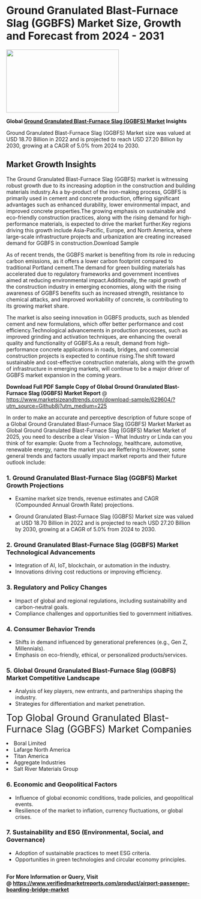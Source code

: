 <H1>Ground Granulated Blast-Furnace Slag (GGBFS) Market Size, Growth and Forecast from 2024 - 2031</H1><img class="aligncenter size-medium wp-image-584254" src="https://thirdeyenews.in/wp-content/uploads/2024/09/Global-Market-Research-300x168.jpeg" alt="" width="300" height="168" /><p><strong>Global&nbsp;<a href="https://www.marketsizeandtrends.com/download-sample/629604/?utm_source=Github8j?utm_medium=225">Ground Granulated Blast-Furnace Slag (GGBFS) Market</a> Insights</strong></p><p>Ground Granulated Blast-Furnace Slag (GGBFS) Market size was valued at USD 18.70 Billion in 2022 and is projected to reach USD 27.20 Billion by 2030, growing at a CAGR of 5.0% from 2024 to 2030.</p><p><h2>Market Growth Insights</h2> <p>The Ground Granulated Blast-Furnace Slag (GGBFS) market is witnessing robust growth due to its increasing adoption in the construction and building materials industry.As a by-product of the iron-making process, GGBFS is primarily used in cement and concrete production, offering significant advantages such as enhanced durability, lower environmental impact, and improved concrete properties.The growing emphasis on sustainable and eco-friendly construction practices, along with the rising demand for high-performance materials, is expected to drive the market further.Key regions driving this growth include Asia-Pacific, Europe, and North America, where large-scale infrastructure projects and urbanization are creating increased demand for GGBFS in construction.Download Sample </p> <p>As of recent trends, the GGBFS market is benefiting from its role in reducing carbon emissions, as it offers a lower carbon footprint compared to traditional Portland cement.The demand for green building materials has accelerated due to regulatory frameworks and government incentives aimed at reducing environmental impact.Additionally, the rapid growth of the construction industry in emerging economies, along with the rising awareness of GGBFS benefits such as increased strength, resistance to chemical attacks, and improved workability of concrete, is contributing to its growing market share.</p> <p>The market is also seeing innovation in GGBFS products, such as blended cement and new formulations, which offer better performance and cost efficiency.Technological advancements in production processes, such as improved grinding and activation techniques, are enhancing the overall quality and functionality of GGBFS.As a result, demand from high-performance concrete applications in roads, bridges, and commercial construction projects is expected to continue rising.The shift toward sustainable and cost-effective construction materials, along with the growth of infrastructure in emerging markets, will continue to be a major driver of GGBFS market expansion in the coming years.</p> <p></p><p><span class=""><strong>Download Full PDF Sample Copy of Global Ground Granulated Blast-Furnace Slag (GGBFS) Market Report</strong> @ <a href="https://www.marketsizeandtrends.com/download-sample/629604/?utm_source=Github8j?utm_medium=225" target="_blank">https://www.marketsizeandtrends.com/download-sample/629604/?utm_source=Github8j?utm_medium=225</a></span></p><p>In order to make an accurate and perceptive description of future scope of a Global&nbsp;Ground Granulated Blast-Furnace Slag (GGBFS) Market Market as Global&nbsp;Ground Granulated Blast-Furnace Slag (GGBFS) Market Market of 2025, you need to describe a clear Vision &ndash; What Industry or Linda can you think of for example: Quote from a Technology, healthcare, automotive, renewable energy, name the market you are Reffering to.However, some general trends and factors usually impact market reports and their future outlook include:</p><h3>1.&nbsp;<strong>Ground Granulated Blast-Furnace Slag (GGBFS) Market Growth Projections</strong></h3><ul><li>Examine market size trends, revenue estimates and CAGR (Compounded Annual Growth Rate) projections.</li><li><p>Ground Granulated Blast-Furnace Slag (GGBFS) Market size was valued at USD 18.70 Billion in 2022 and is projected to reach USD 27.20 Billion by 2030, growing at a CAGR of 5.0% from 2024 to 2030.</p></li></ul><h3>2.&nbsp;<strong>Ground Granulated Blast-Furnace Slag (GGBFS) Market Technological Advancements</strong></h3><ul><li>Integration of AI, IoT, blockchain, or automation in the industry.</li><li>Innovations driving cost reductions or improving efficiency.</li></ul><h3>3.&nbsp;<strong>Regulatory and Policy Changes</strong></h3><ul><li>Impact of global and regional regulations, including sustainability and carbon-neutral goals.</li><li>Compliance challenges and opportunities tied to government initiatives.</li></ul><h3>4.&nbsp;<strong>Consumer Behavior Trends</strong></h3><ul><li>Shifts in demand influenced by generational preferences (e.g., Gen Z, Millennials).</li><li>Emphasis on eco-friendly, ethical, or personalized products/services.</li></ul><h3>5.&nbsp;<strong>Global Ground Granulated Blast-Furnace Slag (GGBFS) Market Competitive Landscape</strong></h3><ul><li>Analysis of key players, new entrants, and partnerships shaping the industry.</li><li>Strategies for differentiation and market penetration.</li></ul><p data-pm-slice="1 1 []"><span style="color: inherit; font-family: inherit; font-size: 25px;">Top Global Ground Granulated Blast-Furnace Slag (GGBFS) Market Companies</span></p><div class="" data-test-id=""><p><li>Boral Limited</li><li> Lafarge North America</li><li> Titan America</li><li> Aggregate Industries</li><li> Salt River Materials Group</li></p></div><h3>6.&nbsp;<strong>Economic and Geopolitical Factors</strong></h3><ul><li>Influence of global economic conditions, trade policies, and geopolitical events.</li><li>Resilience of the market to inflation, currency fluctuations, or global crises.</li></ul><h3>7.&nbsp;<strong>Sustainability and ESG (Environmental, Social, and Governance)</strong></h3><ul><li>Adoption of sustainable practices to meet ESG criteria.</li><li>Opportunities in green technologies and circular economy principles.</li></ul><h2><strong style="font-size: 14px;">For More Information or Query, Visit @&nbsp;</strong><a style="background-color: #ffffff; font-size: 14px;" href="https://www.marketsizeandtrends.com/report/ground-granulated-blast-furnace-slag-ggbfs-market/" target="_blank">https://www.verifiedmarketreports.com/product/airport-passenger-boarding-bridge-market</a></h2>